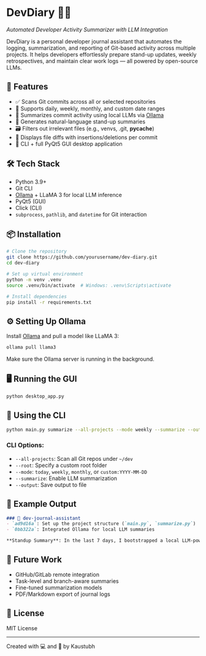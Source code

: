 # DevDiary 🧠📓  
_Automated Developer Activity Summarizer with LLM Integration_

DevDiary is a personal developer journal assistant that automates the logging, summarization, and reporting of Git-based activity across multiple projects. It helps developers effortlessly prepare stand-up updates, weekly retrospectives, and maintain clear work logs — all powered by open-source LLMs.

## 🚀 Features

- ✅ Scans Git commits across all or selected repositories
- 📆 Supports daily, weekly, monthly, and custom date ranges
- 🤖 Summarizes commit activity using local LLMs via [Ollama](https://ollama.com/)
- 🧠 Generates natural-language stand-up summaries
- 🗃️ Filters out irrelevant files (e.g., venvs, .git, __pycache__)
- 🧾 Displays file diffs with insertions/deletions per commit
- 🧪 CLI + full PyQt5 GUI desktop application

## 🛠️ Tech Stack

- Python 3.9+
- Git CLI
- [Ollama](https://ollama.com/) + LLaMA 3 for local LLM inference
- PyQt5 (GUI)
- Click (CLI)
- `subprocess`, `pathlib`, and `datetime` for Git interaction

## 📦 Installation

```bash
# Clone the repository
git clone https://github.com/yourusername/dev-diary.git
cd dev-diary

# Set up virtual environment
python -m venv .venv
source .venv/bin/activate  # Windows: .venv\Scripts\activate

# Install dependencies
pip install -r requirements.txt
```

## ⚙️ Setting Up Ollama

Install [Ollama](https://ollama.com/) and pull a model like LLaMA 3:

```bash
ollama pull llama3
```

Make sure the Ollama server is running in the background.

## 🖥️ Running the GUI

```bash
python desktop_app.py
```

## 🧪 Using the CLI

```bash
python main.py summarize --all-projects --mode weekly --summarize --output summary.txt
```

### CLI Options:
- `--all-projects`: Scan all Git repos under `~/dev`
- `--root`: Specify a custom root folder
- `--mode`: `today`, `weekly`, `monthly`, or `custom:YYYY-MM-DD`
- `--summarize`: Enable LLM summarization
- `--output`: Save output to file



## 📂 Example Output

```markdown
### 📁 dev-journal-assistant
- `ad9d16a`: Set up the project structure (`main.py`, `summarize.py`)
- `0bb322a`: Integrated Ollama for local LLM summaries

**Standup Summary**: In the last 7 days, I bootstrapped a local LLM-powered journaling system and integrated commit summarization with GUI support.
```

## 📌 Future Work

- GitHub/GitLab remote integration
- Task-level and branch-aware summaries
- Fine-tuned summarization models
- PDF/Markdown export of journal logs

## 📄 License

MIT License

---

Created with 💻 and 🧠 by Kaustubh 
